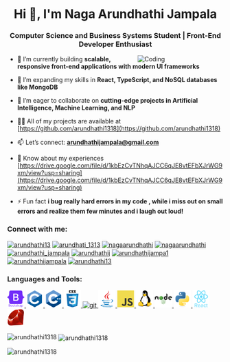 <h1 align="center">Hi 👋, I'm Naga Arundhathi Jampala</h1>
<h3 align="center">Computer Science and Business Systems Student | Front-End Developer Enthusiast </h3>
<img align="right" alt="Coding" width="200" src="https://media.tenor.com/IF2JdxzmyN4AAAAj/coding-girl.gif">

- 🔭 I’m currently building **scalable, responsive front-end applications with modern UI frameworks**

- 🌱 I’m expanding my skills in **React, TypeScript, and NoSQL databases like MongoDB**

- 🤝 I’m eager to collaborate on **cutting-edge projects in Artificial Intelligence, Machine Learning, and NLP**

- 👨‍💻 All of my projects are available at [https://github.com/arundhathi1318](https://github.com/arundhathi1318)

- 📫 Let’s connect: **arundhathijampala@gmail.com**

- 📄 Know about my experiences [https://drive.google.com/file/d/1kbEzCvTNhqAJCC6qJE8vtEFbXJrWG9xm/view?usp=sharing](https://drive.google.com/file/d/1kbEzCvTNhqAJCC6qJE8vtEFbXJrWG9xm/view?usp=sharing)

- ⚡ Fun fact **i bug really hard errors in my code , while i miss out on small errors and realize them few minutes and i laugh out loud!**

<h3 align="left">Connect with me:</h3>
<p align="left">
<a href="https://codepen.io/arundhathi13" target="blank"><img align="center" src="https://raw.githubusercontent.com/rahuldkjain/github-profile-readme-generator/master/src/images/icons/Social/codepen.svg" alt="arundhathi13" height="30" width="40" /></a>
<a href="https://twitter.com/arundhati_1313" target="blank"><img align="center" src="https://raw.githubusercontent.com/rahuldkjain/github-profile-readme-generator/master/src/images/icons/Social/twitter.svg" alt="arundhati_1313" height="30" width="40" /></a>
<a href="https://linkedin.com/in/nagaarundhathi" target="blank"><img align="center" src="https://raw.githubusercontent.com/rahuldkjain/github-profile-readme-generator/master/src/images/icons/Social/linked-in-alt.svg" alt="nagaarundhathi" height="30" width="40" /></a>
<a href="https://kaggle.com/nagaarundhathi" target="blank"><img align="center" src="https://raw.githubusercontent.com/rahuldkjain/github-profile-readme-generator/master/src/images/icons/Social/kaggle.svg" alt="nagaarundhathi" height="30" width="40" /></a>
<a href="https://instagram.com/arundhathi_jampala" target="blank"><img align="center" src="https://raw.githubusercontent.com/rahuldkjain/github-profile-readme-generator/master/src/images/icons/Social/instagram.svg" alt="arundhathi_jampala" height="30" width="40" /></a>
<a href="https://www.codechef.com/users/arundhathij" target="blank"><img align="center" src="https://cdn.jsdelivr.net/npm/simple-icons@3.1.0/icons/codechef.svg" alt="arundhathij" height="30" width="40" /></a>
<a href="https://www.hackerrank.com/arundhathijampa1" target="blank"><img align="center" src="https://raw.githubusercontent.com/rahuldkjain/github-profile-readme-generator/master/src/images/icons/Social/hackerrank.svg" alt="arundhathijampa1" height="30" width="40" /></a>
<a href="https://codeforces.com/profile/arundhathijampala" target="blank"><img align="center" src="https://raw.githubusercontent.com/rahuldkjain/github-profile-readme-generator/master/src/images/icons/Social/codeforces.svg" alt="arundhathijampala" height="30" width="40" /></a>
<a href="https://www.leetcode.com/arundhathi13" target="blank"><img align="center" src="https://raw.githubusercontent.com/rahuldkjain/github-profile-readme-generator/master/src/images/icons/Social/leet-code.svg" alt="arundhathi13" height="30" width="40" /></a>
</p>

<h3 align="left">Languages and Tools:</h3>
<p align="left"> <a href="https://getbootstrap.com" target="_blank" rel="noreferrer"> <img src="https://raw.githubusercontent.com/devicons/devicon/master/icons/bootstrap/bootstrap-plain-wordmark.svg" alt="bootstrap" width="40" height="40"/> </a> <a href="https://www.cprogramming.com/" target="_blank" rel="noreferrer"> <img src="https://raw.githubusercontent.com/devicons/devicon/master/icons/c/c-original.svg" alt="c" width="40" height="40"/> </a> <a href="https://www.w3schools.com/cpp/" target="_blank" rel="noreferrer"> <img src="https://raw.githubusercontent.com/devicons/devicon/master/icons/cplusplus/cplusplus-original.svg" alt="cplusplus" width="40" height="40"/> </a> <a href="https://www.w3schools.com/css/" target="_blank" rel="noreferrer"> <img src="https://raw.githubusercontent.com/devicons/devicon/master/icons/css3/css3-original-wordmark.svg" alt="css3" width="40" height="40"/> </a> <a href="https://git-scm.com/" target="_blank" rel="noreferrer"> <img src="https://www.vectorlogo.zone/logos/git-scm/git-scm-icon.svg" alt="git" width="40" height="40"/> </a> <a href="https://www.java.com" target="_blank" rel="noreferrer"> <img src="https://raw.githubusercontent.com/devicons/devicon/master/icons/java/java-original.svg" alt="java" width="40" height="40"/> </a> <a href="https://developer.mozilla.org/en-US/docs/Web/JavaScript" target="_blank" rel="noreferrer"> <img src="https://raw.githubusercontent.com/devicons/devicon/master/icons/javascript/javascript-original.svg" alt="javascript" width="40" height="40"/> </a> <a href="https://www.linux.org/" target="_blank" rel="noreferrer"> <img src="https://raw.githubusercontent.com/devicons/devicon/master/icons/linux/linux-original.svg" alt="linux" width="40" height="40"/> </a> <a href="https://nodejs.org" target="_blank" rel="noreferrer"> <img src="https://raw.githubusercontent.com/devicons/devicon/master/icons/nodejs/nodejs-original-wordmark.svg" alt="nodejs" width="40" height="40"/> </a> <a href="https://www.python.org" target="_blank" rel="noreferrer"> <img src="https://raw.githubusercontent.com/devicons/devicon/master/icons/python/python-original.svg" alt="python" width="40" height="40"/> </a> <a href="https://reactjs.org/" target="_blank" rel="noreferrer"> <img src="https://raw.githubusercontent.com/devicons/devicon/master/icons/react/react-original-wordmark.svg" alt="react" width="40" height="40"/> </a> <a href="https://www.ruby-lang.org/en/" target="_blank" rel="noreferrer"> <img src="https://raw.githubusercontent.com/devicons/devicon/master/icons/ruby/ruby-original.svg" alt="ruby" width="40" height="40"/> </a> </p>

<p><img align="left" src="https://github-readme-stats.vercel.app/api/top-langs?username=arundhathi1318&show_icons=true&locale=en&layout=compact" alt="arundhathi1318" /></p>

<p>&nbsp;<img align="center" src="https://github-readme-stats.vercel.app/api?username=arundhathi1318&show_icons=true&locale=en" alt="arundhathi1318" /></p>

<p><img align="center" src="https://github-readme-streak-stats.herokuapp.com/?user=arundhathi1318&" alt="arundhathi1318" /></p>
